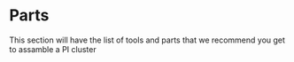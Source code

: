 # Parts

This section will have the list of tools and parts that we recommend you get to assamble a PI cluster
